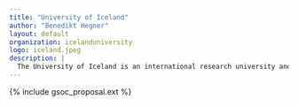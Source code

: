 ```yaml
---
title: "University of Iceland"
author: "Benedikt Hegner"
layout: default
organization: icelanduniversity
logo: iceland.jpeg
description: |
  The University of Iceland is an international research university and a leading research institution in Iceland.
---
```


{% include gsoc_proposal.ext %}
